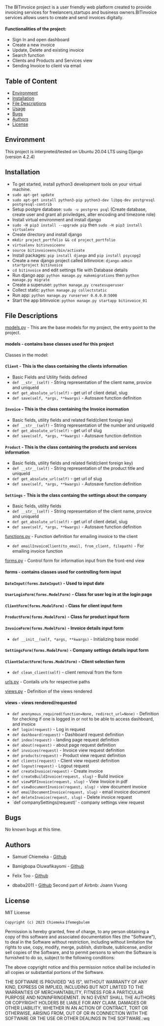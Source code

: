 The BITinvoice project is a user friendly web platform created to provide invoicing services for freelancers,startups and business owners.BITinvoice services allows users to create and send invoices digitally.

#### Functionalities of the project:
* Sign In and open dashboard
* Create a new invoice
* Update, Delete and existing invoice
* Search function
* Clients and Products and Services view
* Sending Invoice to client via email

## Table of Content
* [Environment](#environment)
* [Installation](#installation)
* [File Descriptions](#file-descriptions)
* [Usage](#usage)
* [Bugs](#bugs)
* [Authors](#authors)
* [License](#license)

## Environment
This project is interpreted/tested on Ubuntu 20.04 LTS using Django (version 4.2.4)

## Installation
* To get started, install python3 development tools on your virtual machine.
* `sudo apt-get update`
* `sudo apt-get install python3-pip python3-dev libpq-dev postgresql postgresql-contrib`
* Setup postgre database: `sudo -u postgres psql` (Create database, create user and grant all priviledges, alter encoding and timezone role)
* Install virtual environment and install django
* `sudo -H pip3 install --upgrade pip` then `sudo -H pip3 install virtualenv`
* Create directory and install django 
* `mkdir project_portfolio && cd project_portfolio`
* `virtualenv bitinvoiceenv`
* `source bitinvoiceenv/bin/activate`
* Install packages: `pip install django` and `pip install psycopg2`
* Create a new django project called bitinvoice: `django-admin startproject bitinvoice`
* `cd bitinvoice` and edit settings file with Database details
* Run django app: `python manage.py makemigrations` then `python manage.py migrate`
* Create a superuser: `python manage.py createsuperuser`
* Collect static: `python manage.py collectstatic`
* Run app: `python manage.py runserver 0.0.0.0:5000`
* Start the app bitinvoice: `python manage.py startapp bitinvoice_01`

## File Descriptions
[models.py](bitinvoice_01/models.py) - This are the base models for my project, the entry point to the project.
#### models - contains base classes used for this project
Classes in the model:
#### `Client` - This is the class containing the clients information
* Basic Fields and Utility fields defined
* `def __str__(self)` - String representation of the client name, provice and uniqueId
* `def get_absolute_url(self)` - get url of client detail, slug
* `def save(self, *args, **kwargs)` - Autosave function definition

#### `Invoice` - This is the class containing the Invoice inormation
* Basic fields, utility fields and related field(client foreign key)
* `def __str__(self)` - String representation of the number and uniqueId
* `def get_absolute_url(self)` - get url of slug
* `def save(self, *args, **kwargs)` - Autosave function definition

#### `Product` - This is the class containing the products and services information
* Basic fields, utility fields and related field(client foreign key)
* `def __str__(self)` - String representation of the product title and uniqueId
* `def get_absolute_url(self)` - get url of slug
* `def save(self, *args, **kwargs)` - Autosave function definition

#### `Settings` - This is the class containg the settings about the company
* Basic fields, utility fields
* `def __str__(self)` - String representation of the client name, provice and uniqueId
* `def get_absolute_url(self)` - get url of client detail, slug
* `def save(self, *args, **kwargs)` - Autosave function definition


[functions.py](bitinvoice_01/functions.py) - Function definition for emailing invoice to the client
* `def emailInvoiceClient(to_email, from_client, filepath)` - For emailing invoice function

[forms.py](bitinvoice_01/forms.py) - Control form for information input from the front-end view
#### forms - contains classes used for controlling form input
#### `DateInput(forms.DateInput)` - Used to input date
#### `UserLoginForm(forms.ModelForm)` - Class for user log in at the login page
#### `ClientForm(forms.ModelForm)` - Class for client input form
#### `ProductForm(forms.ModelForm)` - Class for product input form
#### `InvoiceForm(forms.ModelForm)` - Invoice details input form
* `def __init__(self, *args, **kwargs)` - Initializing base model
#### `SettingsForm(forms.ModelForm)` - Company settings details input form
#### `ClientSelectForm(forms.ModelForm)` - Client selection form
* `def clean_client(self)` - client removal from the form

[urls.py](bitinvoice_01/urls.py) - Contails urls for respective paths

[views.py](bitinvoice_01/views.py) - Definition of the views rendered
#### views - views rendered/requested
* `def anonymous_required(function=None, redirect_url=None)` - Definition for checking if one is logged in or not to be able to access dashboard, and invoice
* `def login(request)` - Log in request
* `def dashboard(request)` - Dashboard request definition
* `def index(request)` - landing page request definition
* `def about(request)` - about page request definition
* `def invoices(request)` - Invoice view  request definition
* `def products(request)` - Product view request definition
* `def clients(request)` - Client view request definition
* `def logout(request)` - Logout request
* `def createInvoice(request)` - Create invoice
* `def createBuildInvoice(request, slug)` - Build invoice
* `def viewPDFInvoice(request, slug)` - View Invoice in pdf
* `def viewDocumentInvoice(request, slug)` - view document invoice
* `def emailDocumentInvoice(request, slug)` - email invoice document
* `def deleteInvoice(request, slug)` - Delete invoice request
* `def companySettings(request)' - company settings view request

## Bugs
No known bugs at this time. 

## Authors
* Samuel Chiemeka - [Github](https://github.com/chiemekaifemegbulem)

* Bamigbopa Oluwafikayomi - [Github](https://github.com/faykey)
* Felix Too - [Github](https://github.com/felixtoo48) 
* dbaba2011 - [Github](https://github.com/dbaba2011)
Second part of Airbnb: Joann Vuong
## License

MIT License

`Copyright (c) 2023 Chiemeka`
  `Ifemegbulem`

Permission is hereby granted, free of charge, to any person obtaining a copy
of this software and associated documentation files (the "Software"), to deal
in the Software without restriction, including without limitation the rights
to use, copy, modify, merge, publish, distribute, sublicense, and/or sell
copies of the Software, and to permit persons to whom the Software is
furnished to do so, subject to the following conditions:

The above copyright notice and this permission notice shall be included in all
copies or substantial portions of the Software.

THE SOFTWARE IS PROVIDED "AS IS", WITHOUT WARRANTY OF ANY KIND, EXPRESS OR
IMPLIED, INCLUDING BUT NOT LIMITED TO THE WARRANTIES OF MERCHANTABILITY,
FITNESS FOR A PARTICULAR PURPOSE AND NONINFRINGEMENT. IN NO EVENT SHALL THE
AUTHORS OR COPYRIGHT HOLDERS BE LIABLE FOR ANY CLAIM, DAMAGES OR OTHER
LIABILITY, WHETHER IN AN ACTION OF CONTRACT, TORT OR OTHERWISE, ARISING FROM,
OUT OF OR IN CONNECTION WITH THE SOFTWARE OR THE USE OR OTHER DEALINGS IN THE
SOFTWARE.:wq
